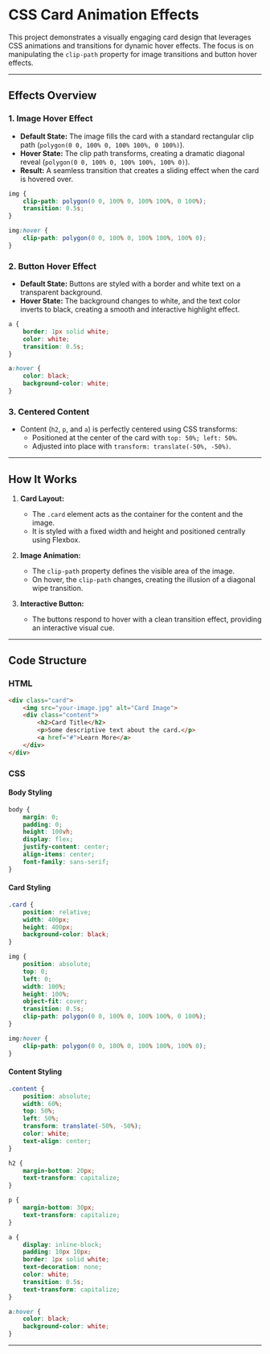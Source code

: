 # CSS Card Animation Effects

This project demonstrates a visually engaging card design that leverages CSS animations and transitions for dynamic hover effects. The focus is on manipulating the `clip-path` property for image transitions and button hover effects.

---

## Effects Overview

### 1. **Image Hover Effect**
- **Default State:** The image fills the card with a standard rectangular clip path (`polygon(0 0, 100% 0, 100% 100%, 0 100%)`).
- **Hover State:** The clip path transforms, creating a dramatic diagonal reveal (`polygon(0 0, 100% 0, 100% 100%, 100% 0)`).
- **Result:** A seamless transition that creates a sliding effect when the card is hovered over.

```css
img {
    clip-path: polygon(0 0, 100% 0, 100% 100%, 0 100%);
    transition: 0.5s;
}

img:hover {
    clip-path: polygon(0 0, 100% 0, 100% 100%, 100% 0);
}
```

### 2. **Button Hover Effect**
- **Default State:** Buttons are styled with a border and white text on a transparent background.
- **Hover State:** The background changes to white, and the text color inverts to black, creating a smooth and interactive highlight effect.

```css
a {
    border: 1px solid white;
    color: white;
    transition: 0.5s;
}

a:hover {
    color: black;
    background-color: white;
}
```

### 3. **Centered Content**
- Content (`h2`, `p`, and `a`) is perfectly centered using CSS transforms:
  - Positioned at the center of the card with `top: 50%; left: 50%`.
  - Adjusted into place with `transform: translate(-50%, -50%)`.

---

## How It Works

1. **Card Layout:**
   - The `.card` element acts as the container for the content and the image.
   - It is styled with a fixed width and height and positioned centrally using Flexbox.

2. **Image Animation:**
   - The `clip-path` property defines the visible area of the image.
   - On hover, the `clip-path` changes, creating the illusion of a diagonal wipe transition.

3. **Interactive Button:**
   - The buttons respond to hover with a clean transition effect, providing an interactive visual cue.

---

## Code Structure

### HTML

```html
<div class="card">
    <img src="your-image.jpg" alt="Card Image">
    <div class="content">
        <h2>Card Title</h2>
        <p>Some descriptive text about the card.</p>
        <a href="#">Learn More</a>
    </div>
</div>
```

### CSS

#### **Body Styling**
```css
body {
    margin: 0;
    padding: 0;
    height: 100vh;
    display: flex;
    justify-content: center;
    align-items: center;
    font-family: sans-serif;
}
```

#### **Card Styling**
```css
.card {
    position: relative;
    width: 400px;
    height: 400px;
    background-color: black;
}

img {
    position: absolute;
    top: 0;
    left: 0;
    width: 100%;
    height: 100%;
    object-fit: cover;
    transition: 0.5s;
    clip-path: polygon(0 0, 100% 0, 100% 100%, 0 100%);
}

img:hover {
    clip-path: polygon(0 0, 100% 0, 100% 100%, 100% 0);
}
```

#### **Content Styling**
```css
.content {
    position: absolute;
    width: 60%;
    top: 50%;
    left: 50%;
    transform: translate(-50%, -50%);
    color: white;
    text-align: center;
}

h2 {
    margin-bottom: 20px;
    text-transform: capitalize;
}

p {
    margin-bottom: 30px;
    text-transform: capitalize;
}

a {
    display: inline-block;
    padding: 10px 10px;
    border: 1px solid white;
    text-decoration: none;
    color: white;
    transition: 0.5s;
    text-transform: capitalize;
}

a:hover {
    color: black;
    background-color: white;
}
```

---

